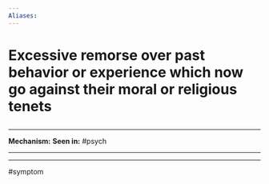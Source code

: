 ```yaml
---
Aliases:
---
```

# Excessive remorse over past behavior or experience which now go against their moral or religious tenets
##
###

---
**Mechanism:**
**Seen in:** #psych 

---


---
#symptom 